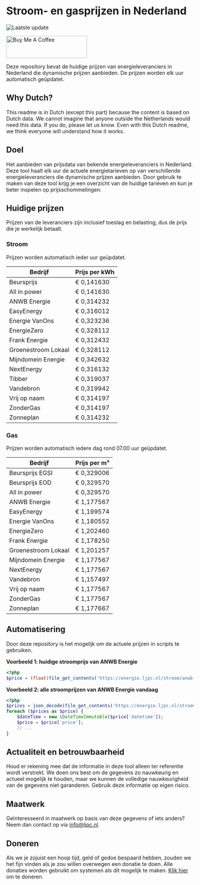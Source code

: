 # Stroom- en gasprijzen in Nederland

![Laatste update](https://img.shields.io/badge/laatste%20update-2025--10--08%2017%3A01%20CET-brightgreen)

<a href="https://www.buymeacoffee.com/Lars-" target="_blank"><img src="https://cdn.buymeacoffee.com/buttons/v2/default-orange.png" alt="Buy Me A Coffee" height="60" style="height: 60px !important;width: 217px !important;" ></a>

Deze repository bevat de huidige prijzen van energieleveranciers in Nederland die dynamische prijzen aanbieden. De prijzen worden elk uur automatisch geüpdatet.

## Why Dutch?

This readme is in Dutch (except this part) because the content is based on Dutch data. We cannot imagine that anyone outside the Netherlands would need this data. If you do, please let us know. Even with this Dutch readme, we think
everyone will understand how it works.

## Doel

Het aanbieden van prijsdata van bekende energieleveranciers in Nederland. Deze tool haalt elk uur de actuele energietarieven op van verschillende energieleveranciers die dynamische prijzen aanbieden. Door gebruik te maken van deze tool
krijg je een overzicht van de huidige tarieven en kun je beter inspelen op prijsschommelingen.

## Huidige prijzen

Prijzen van de leveranciers zijn inclusief toeslag en belasting, dus de prijs die je werkelijk betaalt.

### Stroom

Prijzen worden automatisch ieder uur geüpdatet.

 Bedrijf | Prijs per kWh 
---------|---------------
Beursprijs | € 0,141630
All in power | € 0,141630
ANWB Energie | € 0,314232
EasyEnergy | € 0,316012
Energie VanOns | € 0,323236
EnergieZero | € 0,328112
Frank Energie | € 0,312432
Groenestroom Lokaal | € 0,328112
Mijndomein Energie | € 0,342632
NextEnergy | € 0,316132
Tibber | € 0,319037
Vandebron | € 0,319942
Vrij op naam | € 0,314197
ZonderGas | € 0,314197
Zonneplan | € 0,314232


### Gas

Prijzen worden automatisch iedere dag rond 07.00 uur geüpdatet.

 Bedrijf | Prijs per m³ 
---------|--------------
Beursprijs EGSI | € 0,329006
Beursprijs EOD | € 0,329570
All in power | € 0,329570
ANWB Energie | € 1,177567
EasyEnergy | € 1,199574
Energie VanOns | € 1,180552
EnergieZero | € 1,202460
Frank Energie | € 1,178250
Groenestroom Lokaal | € 1,201257
Mijndomein Energie | € 1,177567
NextEnergy | € 1,177567
Vandebron | € 1,157497
Vrij op naam | € 1,177567
ZonderGas | € 1,177567
Zonneplan | € 1,177667


## Automatisering

Door deze repository is het mogelijk om de actuele prijzen in scripts te gebruiken.

**Voorbeeld 1: huidige stroomprijs van ANWB Energie**

```php
<?php
$price = (float)file_get_contents('https://energie.ljpc.nl/stroom/anwb-energie-nu.txt');

```

**Voorbeeld 2: alle stroomprijzen van ANWB Energie vandaag**

```php
<?php
$prices = json_decode(file_get_contents('https://energie.ljpc.nl/stroom/all-in-power-vandaag.json'),true);
foreach ($prices as $price) {
    $dateTime = new \DateTimeImmutable($price['datetime']);
    $price = $price['price'];
    // ...
}
```

## Actualiteit en betrouwbaarheid

Houd er rekening mee dat de informatie in deze tool alleen ter referentie wordt verstrekt. We doen ons best om de gegevens zo nauwkeurig en actueel mogelijk te houden, maar we kunnen de volledige nauwkeurigheid van de gegevens niet
garanderen. Gebruik deze informatie op eigen risico.

## Maatwerk

Geïnteresseerd in maatwerk op basis van deze gegevens of iets anders? Neem dan contact op
via [info@ljpc.nl](mailto:info@ljpc.nl?subject=Energie%20prijzen).

## Doneren

Als we je zojuist een hoop tijd, geld of gedoe bespaard hebben, zouden we het fijn vinden als je zou willen overwegen een
donatie te doen. Alle donaties worden gebruikt om systemen als dit mogelijk te
maken. [Klik hier](https://www.buymeacoffee.com/Lars-) om te doneren.
